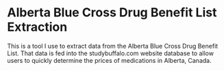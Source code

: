 # Alberta Blue Cross Drug Benefit List Extraction
This is a tool I use to extract data from the Alberta Blue Cross Drug Benefit List. That data is fed into the studybuffalo.com website database to allow users to quickly determine the prices of medications in Alberta, Canada.
